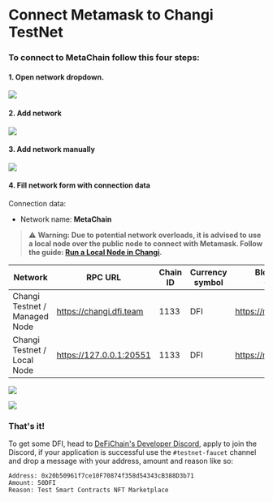 # Connect Metamask to Changi TestNet

### To connect to MetaChain follow this four steps:

#### 1. Open network dropdown.

![](./screenshots/step1_guide_changi_short.png)

#### 2. Add network

![](./screenshots/step2_guide_changi_short.png)

#### 3. Add network manually

![](./screenshots/step3_guide_changi_short.png)

#### 4. Fill network form with connection data

Connection data:

- Network name: **MetaChain**
> ⚠️ **Warning: Due to potential network overloads, it is advised to use a local node over the public node to connect with Metamask. Follow the guide: [Run a Local Node in Changi](./guide_changi.md).**

| Network | RPC URL | Chain ID | Currency symbol | Block Explorer (Optional) |
|---------|---------|----------|----------------|----------------|
|Changi Testnet / Managed Node| https://changi.dfi.team | 1133 | DFI | https://meta.defiscan.live |
|Changi Testnet / Local Node | https://127.0.0.1:20551 | 1133 | DFI | https://meta.defiscan.live |

![](./screenshots/step4_guide_changi_short.png)

![](./screenshots/step5_guide_changi_short.png)

### That's it!
To get some DFI, head to [DeFiChain's Developer Discord](https://docs.google.com/forms/d/e/1FAIpQLSdAo1WuOfeZv3HyZPCRbqzkGggI1JefdEtCnZbdv_RnWs0wdw/viewform), apply to join the Discord, if your application is successful use the `#testnet-faucet` channel and drop a message with your address, amount and reason like so:

```
Address: 0x20b50961f7ce10F70874f358d54343cB388D3b71
Amount: 50DFI
Reason: Test Smart Contracts NFT Marketplace
```
